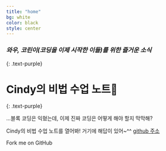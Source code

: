 ```yaml
---
title: "home"
bg: white
color: black
style: center
---
```


### *와우, 코린이(코딩을 이제 시작한 이들)를 위한 즐거운 소식*
{: .text-purple}

<span class="fa-stack subtlecircle" style="font-size:100px; background:rgba(255,166,0,0.1)">
  <i class="fa fa-circle fa-stack-2x text-white"></i>
  <i class="fa fa-bicycle fa-stack-1x text-orange"></i>
</span>

# Cindy의 비법 수업 노트📒
{: .text-purple} 
<html>
</html>




…블록 코딩은 익혔는데, 이제 진짜 코딩은 어떻게 해야 할지 막막해?

Cindy의 비법 수업 노트를 열어봐! 거기에 해답이 있어~^^
[github 주소](https://github.com/happycindy7201/portfolio)

<span id="forkongithub">
  
  <a href="{{https://github.com/happycindy7201/portfolio}}" class="bg-blue">
  </a>
  Fork me on GitHub
</span>
